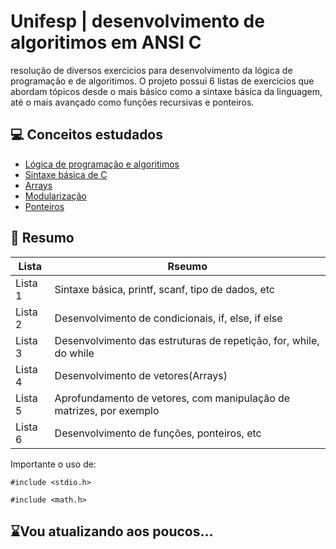
# Unifesp | desenvolvimento de algoritimos em ANSI C

resolução de diversos exercicios para desenvolvimento da lógica de programação e de algoritimos. O projeto possui 6 listas de exercicios que abordam tópicos desde o mais básico como a sintaxe básica da linguagem, até o mais avançado como funções recursivas e ponteiros.


## 💻 Conceitos estudados
- [Lógica de programação e algoritimos](https://www.alura.com.br/artigos/algoritmos-e-logica-de-programacao?srsltid=AfmBOorDYLJ7hyKDK1LGaGKBf3rGMWdO_3HATTkhseXGXfMLyEoMnZO1)
- [Sintaxe básica de C]()
- [Arrays](https://linguagemc.com.br/vetores-ou-arrays-em-linguagem-c/)
- [Modularização]()
- [Ponteiros]()


## 📜 Resumo
| Lista | Rseumo |
|-------|---------|
|Lista 1| Sintaxe básica, printf, scanf, tipo de dados, etc|
|Lista 2| Desenvolvimento de condicionais, if, else, if else |
|Lista 3| Desenvolvimento das estruturas de repetição, for, while, do while|
|Lista 4| Desenvolvimento de vetores(Arrays)|
|Lista 5| Aprofundamento de vetores, com manipulação de matrizes, por exemplo|
|Lista 6| Desenvolvimento de funções, ponteiros, etc|

Importante o uso de:
```
#include <stdio.h>
```
```
#include <math.h>
```

## ⌛Vou atualizando aos poucos...
